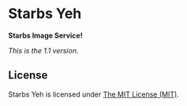 Starbs Yeh
==========

**Starbs Image Service!**

*This is the 1.1 version.*

## License

Starbs Yeh is licensed under [The MIT License (MIT)](LICENSE).

